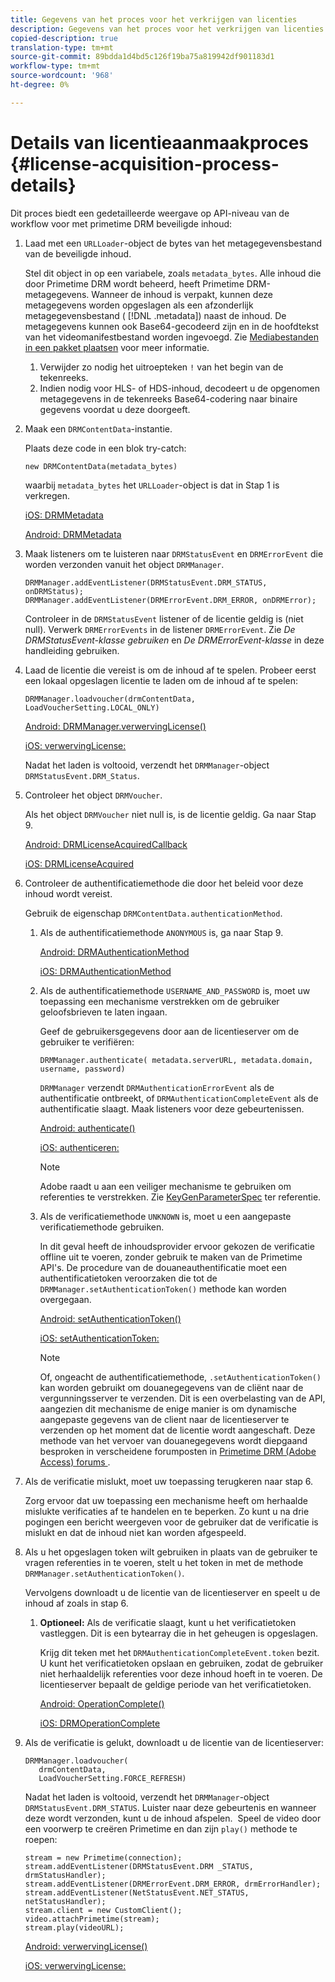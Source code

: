 ```yaml
---
title: Gegevens van het proces voor het verkrijgen van licenties
description: Gegevens van het proces voor het verkrijgen van licenties
copied-description: true
translation-type: tm+mt
source-git-commit: 89bdda1d4bd5c126f19ba75a819942df901183d1
workflow-type: tm+mt
source-wordcount: '968'
ht-degree: 0%

---
```



# Details van licentieaanmaakproces {#license-acquisition-process-details}

Dit proces biedt een gedetailleerde weergave op API-niveau van de workflow voor met primetime DRM beveiligde inhoud:

1. Laad met een `URLLoader`-object de bytes van het metagegevensbestand van de beveiligde inhoud.

   Stel dit object in op een variabele, zoals `metadata_bytes`. Alle inhoud die door Primetime DRM wordt beheerd, heeft Primetime DRM-metagegevens. Wanneer de inhoud is verpakt, kunnen deze metagegevens worden opgeslagen als een afzonderlijk metagegevensbestand ( [!DNL .metadata]) naast de inhoud. De metagegevens kunnen ook Base64-gecodeerd zijn en in de hoofdtekst van het videomanifestbestand worden ingevoegd. Zie [Mediabestanden in een pakket plaatsen](../protecting-content/packaging-media-overview/packaging-media-files.md) voor meer informatie.
   1. Verwijder zo nodig het uitroepteken `!` van het begin van de tekenreeks.
   1. Indien nodig voor HLS- of HDS-inhoud, decodeert u de opgenomen metagegevens in de tekenreeks Base64-codering naar binaire gegevens voordat u deze doorgeeft.
1. Maak een `DRMContentData`-instantie.

   Plaats deze code in een blok try-catch:

   ```
   new DRMContentData(metadata_bytes)
   ```

   waarbij `metadata_bytes` het `URLLoader`-object is dat in Stap 1 is verkregen.

   [iOS: DRMMetadata](https://help.adobe.com/en_US/primetime/api/drm-apis/client/ios/interface_d_r_m_metadata.html)

   [Android: DRMMetadata](https://help.adobe.com/en_US/primetime/api/drm-apis/client/android/index.html)

1. Maak listeners om te luisteren naar `DRMStatusEvent` en `DRMErrorEvent` die worden verzonden vanuit het object `DRMManager`.

   ```
   DRMManager.addEventListener(DRMStatusEvent.DRM_STATUS, onDRMStatus); 
   DRMManager.addEventListener(DRMErrorEvent.DRM_ERROR, onDRMError);
   ```

   Controleer in de `DRMStatusEvent` listener of de licentie geldig is (niet null). Verwerk `DRMErrorEvents` in de listener `DRMErrorEvent`. Zie *De DRMStatusEvent-klasse gebruiken* en *De DRMErrorEvent-klasse* in deze handleiding gebruiken.

1. Laad de licentie die vereist is om de inhoud af te spelen.
Probeer eerst een lokaal opgeslagen licentie te laden om de inhoud af te spelen:

   ```
   DRMManager.loadvoucher(drmContentData, LoadVoucherSetting.LOCAL_ONLY)
   ```

   [Android: DRMManager.verwervingLicense()](https://help.adobe.com/en_US/primetime/api/drm-apis/client/android/com/adobe/ave/drm/DRMManager.html#acquireLicense(com.adobe.ave.drm.DRMMetadata,%20com.adobe.ave.drm.DRMAcquireLicenseSettings,%20com.adobe.ave.drm.DRMOperationErrorCallback,%20com.adobe.ave.drm.DRMLicenseAcquiredCallback))

   [iOS: verwervingLicense:](https://help.adobe.com/en_US/primetime/api/drm-apis/client/ios/interface_d_r_m_manager.html#a52accb5ed5b49d6e5d91277d78279f1b)

   Nadat het laden is voltooid, verzendt het `DRMManager`-object `DRMStatusEvent.DRM_Status`.

1. Controleer het object `DRMVoucher`.


   Als het object `DRMVoucher` niet null is, is de licentie geldig. Ga naar Stap 9.

   [Android: DRMLicenseAcquiredCallback](https://help.adobe.com/en_US/primetime/api/drm-apis/client/android/com/adobe/ave/drm/DRMLicenseAcquiredCallback.html)

   [iOS: DRMLicenseAcquired](https://help.adobe.com/en_US/primetime/api/drm-apis/client/ios/_d_r_m_interface_8h.html#afe5a9e3a003f312ee268d9b00927fa6d)
1. Controleer de authentificatiemethode die door het beleid voor deze inhoud wordt vereist.

   Gebruik de eigenschap `DRMContentData.authenticationMethod`.
   1. Als de authentificatiemethode `ANONYMOUS` is, ga naar Stap 9. 

      [Android: DRMAuthenticationMethod](https://help.adobe.com/en_US/primetime/api/drm-apis/client/android/index.html?com/adobe/ave/drm/DRMLicenseAcquiredCallback.html)

      [iOS: DRMAuthenticationMethod](https://help.adobe.com/en_US/primetime/api/drm-apis/client/ios/_d_r_m_interface_8h.html#a2003f29af93898b52a4123c2dd92c457)
   1. Als de authentificatiemethode `USERNAME_AND_PASSWORD` is, moet uw toepassing een mechanisme verstrekken om de gebruiker geloofsbrieven te laten ingaan.

      Geef de gebruikersgegevens door aan de licentieserver om de gebruiker te verifiëren:

      ```
      DRMManager.authenticate( metadata.serverURL, metadata.domain, username, password)
      ```

      `DRMManager` verzendt `DRMAuthenticationErrorEvent` als de authentificatie ontbreekt, of `DRMAuthenticationCompleteEvent` als de authentificatie slaagt. Maak listeners voor deze gebeurtenissen.

      [Android: authenticate()](https://help.adobe.com/en_US/primetime/api/drm-apis/client/android/com/adobe/ave/drm/DRMManager.html#authenticate(com.adobe.ave.drm.DRMMetadata,%20java.lang.String,%20java.lang.String,%20java.lang.String,%20java.lang.String,%20com.adobe.ave.drm.DRMOperationErrorCallback,%20com.adobe.ave.drm.DRMAuthenticationCompleteCallback))

      [iOS: authenticeren:](https://help.adobe.com/en_US/primetime/api/drm-apis/client/ios/interface_d_r_m_manager.html#a169c1441f196a834094a8e0f5ecb4aca)

      >[!NOTE]
      >
      >Adobe raadt u aan een veiliger mechanisme te gebruiken om referenties te verstrekken. Zie [KeyGenParameterSpec](https://developer.android.com/reference/android/security/keystore/KeyGenParameterSpec.html) ter referentie.

   1. Als de verificatiemethode `UNKNOWN` is, moet u een aangepaste verificatiemethode gebruiken.

      In dit geval heeft de inhoudsprovider ervoor gekozen de verificatie offline uit te voeren, zonder gebruik te maken van de Primetime API&#39;s. De procedure van de douaneauthentificatie moet een authentificatietoken veroorzaken die tot de `DRMManager.setAuthenticationToken()` methode kan worden overgegaan.

      [Android: setAuthenticationToken()](https://help.adobe.com/en_US/primetime/api/drm-apis/client/android/com/adobe/ave/drm/DRMManager.html#setAuthenticationToken(com.adobe.ave.drm.DRMMetadata,%20java.lang.String,%20byte[],%20com.adobe.ave.drm.DRMOperationErrorCallback,%20com.adobe.ave.drm.DRMOperationCompleteCallback))

      [iOS: setAuthenticationToken:](https://help.adobe.com/en_US/primetime/api/drm-apis/client/ios/interface_d_r_m_manager.html#a17884b5d9bcc5b0b39503f61140f9b09)

      >[!NOTE]
      >
      >Of, ongeacht de authentificatiemethode, `.setAuthenticationToken()` kan worden gebruikt om douanegegevens van de cliënt naar de vergunningsserver te verzenden. Dit is een overbelasting van de API, aangezien dit mechanisme de enige manier is om dynamische aangepaste gegevens van de client naar de licentieserver te verzenden op het moment dat de licentie wordt aangeschaft. Deze methode van het vervoer van douanegegevens wordt diepgaand besproken in verscheidene forumposten in [Primetime DRM (Adobe Access) forums ](https://forums.adobe.com/community/adobe_access).

1. Als de verificatie mislukt, moet uw toepassing terugkeren naar stap 6.

   Zorg ervoor dat uw toepassing een mechanisme heeft om herhaalde mislukte verificaties af te handelen en te beperken. Zo kunt u na drie pogingen een bericht weergeven voor de gebruiker dat de verificatie is mislukt en dat de inhoud niet kan worden afgespeeld.
1. Als u het opgeslagen token wilt gebruiken in plaats van de gebruiker te vragen referenties in te voeren, stelt u het token in met de methode `DRMManager.setAuthenticationToken()`.

   Vervolgens downloadt u de licentie van de licentieserver en speelt u de inhoud af zoals in stap 6.
   1. **Optioneel:** Als de verificatie slaagt, kunt u het verificatietoken vastleggen. Dit is een bytearray die in het geheugen is opgeslagen.

      Krijg dit teken met het `DRMAuthenticationCompleteEvent.token` bezit. U kunt het verificatietoken opslaan en gebruiken, zodat de gebruiker niet herhaaldelijk referenties voor deze inhoud hoeft in te voeren. De licentieserver bepaalt de geldige periode van het verificatietoken.

      [Android: OperationComplete()](https://help.adobe.com/en_US/primetime/api/drm-apis/client/android/com/adobe/ave/drm/DRMOperationCompleteCallback.html)

      [iOS: DRMOperationComplete](https://help.adobe.com/en_US/primetime/api/drm-apis/client/ios/_d_r_m_interface_8h.html#a5f2392ec6661b51bf7b0df71cd514731)
1. Als de verificatie is gelukt, downloadt u de licentie van de licentieserver:

   ```
   DRMManager.loadvoucher( 
      drmContentData, 
      LoadVoucherSetting.FORCE_REFRESH)
   ```

   Nadat het laden is voltooid, verzendt het `DRMManager`-object `DRMStatusEvent.DRM_STATUS`. Luister naar deze gebeurtenis en wanneer deze wordt verzonden, kunt u de inhoud afspelen.  Speel de video door een voorwerp te creëren Primetime en dan zijn `play()` methode te roepen:

   ```
   stream = new Primetime(connection); 
   stream.addEventListener(DRMStatusEvent.DRM _STATUS, drmStatusHandler); 
   stream.addEventListener(DRMErrorEvent.DRM_ERROR, drmErrorHandler); 
   stream.addEventListener(NetStatusEvent.NET_STATUS, netStatusHandler); 
   stream.client = new CustomClient(); 
   video.attachPrimetime(stream); 
   stream.play(videoURL);
   ```

   [Android: verwervingLicense()](https://help.adobe.com/en_US/primetime/api/drm-apis/client/android/com/adobe/ave/drm/DRMManager.html#acquireLicense(com.adobe.ave.drm.DRMMetadata,%20com.adobe.ave.drm.DRMAcquireLicenseSettings,%20com.adobe.ave.drm.DRMOperationErrorCallback,%20com.adobe.ave.drm.DRMLicenseAcquiredCallback))

   [iOS: verwervingLicense:](https://help.adobe.com/en_US/primetime/api/drm-apis/client/ios/interface_d_r_m_manager.html#a52accb5ed5b49d6e5d91277d78279f1b)
